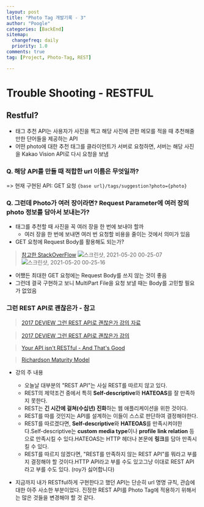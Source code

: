 ```yaml
---
layout: post
title: "Photo Tag 개발기록 - 3"
author: "Poogle"
categories: [BackEnd]
sitemap:
  changefreq: daily
  priority: 1.0
comments: true
tag: [Project, Photo-Tag, REST]

---
```


# Trouble Shooting - RESTFUL

## Restful?

* 태그 추천 API는 사용자가 사진을 찍고 해당 사진에 관한 메모를 적을 때 추천해줄만한 단어들을 제공하는 API
* 어떤 photo에 대한 추천 태그를 클라이언트가 서버로 요청하면, 서버는 해당 사진을 Kakao Vision API로 다시 요청을 보냄

### Q. 해당 API를 만들 때 적합한 url 이름은 무엇일까?
=> 현재 구현된 API: GET 요청 `{base url}/tags/suggestion?photo={photo}`

### Q. 그런데 Photo가 여러 장이라면? Request Parameter에 여러 장의 photo 정보를 담아서 보내는가?
* 태그를 추천할 때 사진을 꼭 여러 장을 한 번에 보내야 할까
  * 여러 장을 한 번에 보내면 여러 번 요청할 비용을 줄이는 것에서 의미가 있음
* GET 요청에 Request Body를 활용해도 되는가?

> [참고한 StackOverFlow](https://stackoverflow.com/questions/978061/http-get-with-request-body)
![스크린샷, 2021-05-20 00-25-07](https://user-images.githubusercontent.com/58318786/118839981-f4513280-b901-11eb-8c75-67bd7b44ec1e.png)
![스크린샷, 2021-05-20 00-25-16](https://user-images.githubusercontent.com/58318786/118839987-f5825f80-b901-11eb-8c82-3f468bc6a528.png)

* 어쨌든 최대한 GET 요청에는 Request Body를 쓰지 않는 것이 좋음
* 그런데 결국 구현하고 보니 MultiPart File을 요청 보낼 때는 Body를 고민할 필요가 없었음

### 그런 REST API로 괜찮은가 - 참고
> [2017 DEVIEW 그런 REST API로 괜찮은가 강의 자료](https://slides.com/eungjun/rest)

> [2017 DEVIEW 그런 REST API로 괜찮은가 강의](https://tv.naver.com/v/2292653)

> [Your API isn't RESTful - And That's Good](https://medium.com/@trevorhreed/you-re-api-isn-t-restful-and-that-s-good-b2662079cf0e)

> [Richardson Maturity Model](https://devopedia.org/richardson-maturity-model#summary)

* 강의 주 내용
  - 오늘날 대부분의 "REST API"는 사실 REST를 따르지 않고 있다.
  - REST의 제약조건 중에서 특히 **Self-descriptive**와 **HATEOAS**를 잘 만족하지 못한다.
  - REST는 **긴 시간에 걸쳐(수십년) 진화**하는 웹 애플리케이션을 위한 것이다.
  - REST를 따를 것인지는 API를 설계하는 이들이 스스로 판단하여 결정해야한다.
  - REST를 따르겠다면, **Self-descriptive**와 **HATEOAS**를 만족시켜야한다.Self-descriptive는 **custom** **media type**이나 **profile** **link relation** 등으로 만족시킬 수 있다.HATEOAS는 HTTP 헤더나 본문에 **링크**를 담아 만족시킬 수 있다.
  - REST를 따르지 않겠다면, "REST를 만족하지 않는 REST API"를 뭐라고 부를지 결정해야 할 것이다.HTTP API라고 부를 수도 있고그냥 이대로 REST API라고 부를 수도 있다. (roy가 싫어합니다)

* 지금까지 내가 RESTful하게 구현한다고 했던 API는 단순히 url 명명 규칙, 관습에 대한 아주 사소한 부분이었다. 진정한 REST API를 Photo Tag에 적용하기 위해서는 많은 것들을 변경해야 할 것 같다.